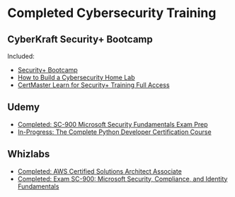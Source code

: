 <h1>Completed Cybersecurity Training</h1>

<h2>CyberKraft Security+ Bootcamp</h2>
Included:

-  [Security+ Bootcamp](https://cyberkrafttraining.com/comptia-security-bootcamp/)
-  [How to Build a Cybersecurity Home Lab](https://cyberkrafttraining.com/product/how-to-build-a-cybersecurity-home-lab/)
-  [CertMaster Learn for Security+ Training Full Access](https://www.comptia.org/training/certmaster-learn/security)

  <h2>Udemy</h2>

- [Completed: SC-900 Microsoft Security Fundamentals Exam Prep](https://www.udemy.com/course/sc900-azure)
- [In-Progress: The Complete Python Developer Certification Course](https://www.udemy.com/course/the-complete-python-developer-certification-course)

 <h2>Whizlabs</h2>

- [Completed: AWS Certified Solutions Architect Associate](https://www.whizlabs.com/aws-solutions-architect-associate/)
- [Completed: Exam SC-900: Microsoft Security, Compliance, and Identity Fundamentals](https://www.whizlabs.com/microsoft-security-compliance-identity-fundamentals-sc-900-certification/)


